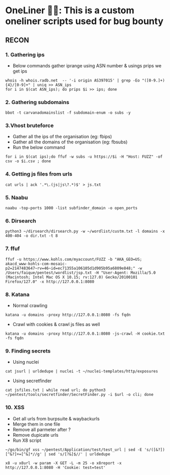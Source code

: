 # OneLiner ✍🏻: This is a custom oneliner scripts used for bug bounty

## RECON
### 1. Gathering ips
 - Below commands gather iprange using ASN number & usings prips we get ips
   
```
whois -h whois.radb.net  -- '-i origin AS397015' | grep -Eo "([0-9.]+){4}/[0-9]+" | uniq >> ASN_ips
for i in $(cat ASN_ips); do prips $i >> ips; done
```

### 2. Gathering subdomains
```
bbot -t carvanadomainslist -f subdomain-enum -o subs -y
```

### 3.Vhost bruteforce
- Gather all the ips of the organisation (eg: fbips)
- Gather all the domains of the organisation (eg: fbsubs)
- Run the below command
```
for i in $(cat ips);do ffuf -w subs -u https://$i -H "Host: FUZZ" -of csv -o $i.csv ; done
```

### 4. Getting js files from urls
```
cat urls | ack '.*\.(js|js\?.*)$' > js.txt
```

### 5. Naabu
```
naabu -top-ports 1000 -list subfinder_domain -o open_ports
```
### 6. Dirsearch
```
python3 ~/dirsearch/dirsearch.py -w ~/wordlist/custm.txt -l domains -x 400-404 -o dir.txt -t 8
```
### 7. ffuf
```
ffuf -u https://www.kohls.com/myaccount/FUZZ -b "AKA_GEO=US; akacd_www-kohls-com-mosaic-p2=2147483647~rv=46~id=ec71355a106105d1d905b95a6809e848;" -w /Users/faique/pentest/wordlist/jsp.txt -H "User-Agent: Mozilla/5.0 (Macintosh; Intel Mac OS X 10.15; rv:127.0) Gecko/20100101 Firefox/127.0" -x http://127.0.0.1:8080
```
### 8. Katana
- Normal crawling
```
katana -u domains -proxy http://127.0.0.1:8080 -fs fqdn
```
- Crawl with cookies & crawl js files as well
```
katana -u domains -proxy http://127.0.0.1:8080 -js-crawl -H cookie.txt -fs fqdn
```

### 9. Finding secrets
- Using nuclei
 ```
cat jsurl | urldedupe | nuclei -t ~/nuclei-templates/http/exposures
```
- Using secretfinder
```
cat jsfiles.txt | while read url; do python3 ~/pentest/tools/secretfinder/SecretFinder.py -i $url -o cli; done
```

### 10. XSS
- Get all urls from burpsuite & waybackurls
-  Merge them in one file
- Remove all parmeter after ?
- Remove dupicate urls
- Run X8 script
```
~/go/bin/gf xss ~/pentest/Application/test/test_url | sed -E 's/([&?])[^&?]+=[^&]*//g' | sed 's/[?&]$//' | urldedupe

x8 -u x8url -w param -X GET -L -m 25 -o x8report -x http://127.0.0.1:8080 -H 'Cookie: test=test'

```
